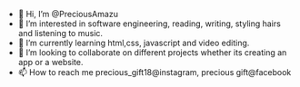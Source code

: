 - 👋 Hi, I’m @PreciousAmazu
- 👀 I’m interested in software engineering, reading, writing, styling hairs and listening to music.
- 🌱 I’m currently learning html,css, javascript and video editing.
- 💞️ I’m looking to collaborate on different projects whether its creating an app or a website.
- 📫 How to reach me precious_gift18@instagram, precious gift@facebook


<!---
PreciousAmazu/PreciousAmazu is a ✨ special ✨ repository because its `README.md` (this file) appears on your GitHub profile.
You can click the Preview link to take a look at your changes.
--->
